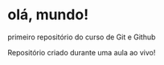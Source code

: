 # olá, mundo!
 primeiro repositório  do curso de Git e Github

 Repositório criado durante uma aula ao vivo!
